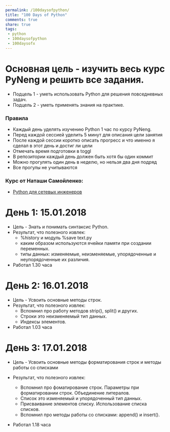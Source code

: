 ```yaml
---
permalink: /100daysofpython/
title: "100 Days of Python"
comments: true
share: true
tags:
 - python
 - 100daysofpython
 - 100daysofx
---
```


# Основная цель - изучить весь курс PyNeng и решить все задания.
* Подцель 1 - уметь использовать Python для решения повседневных задач.
* Подцель 2 - уметь применять знания на практике.
   
### Правила


* Каждый день уделять изучению Python 1 час по курсу PyNeng. 
* Перед каждой сессией уделить 5 минут для описания цели занятия
* После каждой сессии коротко описать прогресс и что именно я сделал в этот день и достиг ли цели
* Отмечать время подготовки в toggl
* В репозитории каждый день должен быть хотя бы один коммит
* Можно прогулять один день в неделю, но нельзя два дня подряд
* Все прогулы не учитываются

### Курс от Наташи Самойленко:

* [Python для сетевых инженеров](https://pyneng.github.io/)

# День 1: 15.01.2018

* Цель - Знать и понимать синтаксис Python. 
* Результат, что полезного извлек:
  - %history и модуль %save text.py
  - каким образом используются ячейки памяти при создании переменных.
  - типы данных: изменяемые, неизменяемые, упорядоченные и неупорядоченные их различия.
* Работал 1.30 часа 

# День 2: 16.01.2018

* Цель - Усвоить основные методы строк. 
* Результат, что полезного извлек:
  - Вспомнил про работу методов strip(), split() и других. 
  - Строки это неизменяемый тип данных.
  - Индексы элементов.
* Работал 1.03 часа
 
# День 3: 17.01.2018

* Цель - Усвоить основные методы форматирования строк и методы работы со списками

* Результат, что полезного извлек:
  - Вспомнил про фоматирование строк. Параметры при форматировании строк. Объединение литералов. 
  - Список это изменяемый и упорядоченный тип данных.
  - Присваивание элементов списку. Использование списка списков.
  - Вспомнил про методы работы со списками: append() и insert().
* Работал 1.18 часа
   
